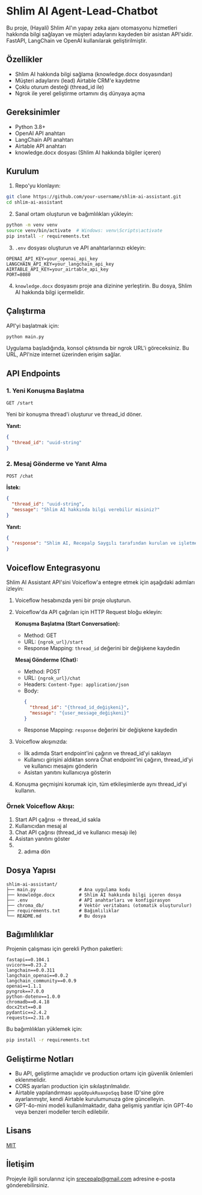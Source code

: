 # Shlim AI Agent-Lead-Chatbot

Bu proje, (Hayali) Shlim AI'ın yapay zeka ajanı otomasyonu hizmetleri hakkında bilgi sağlayan ve müşteri adaylarını kaydeden bir asistan API'sidir. FastAPI, LangChain ve OpenAI kullanılarak geliştirilmiştir.

## Özellikler

- Shlim AI hakkında bilgi sağlama (knowledge.docx dosyasından)
- Müşteri adaylarını (lead) Airtable CRM'e kaydetme
- Çoklu oturum desteği (thread_id ile)
- Ngrok ile yerel geliştirme ortamını dış dünyaya açma

## Gereksinimler

- Python 3.8+
- OpenAI API anahtarı
- LangChain API anahtarı
- Airtable API anahtarı
- knowledge.docx dosyası (Shlim AI hakkında bilgiler içeren)

## Kurulum

1. Repo'yu klonlayın:
```bash
git clone https://github.com/your-username/shlim-ai-assistant.git
cd shlim-ai-assistant
```

2. Sanal ortam oluşturun ve bağımlılıkları yükleyin:
```bash
python -m venv venv
source venv/bin/activate  # Windows: venv\Scripts\activate
pip install -r requirements.txt
```

3. `.env` dosyası oluşturun ve API anahtarlarınızı ekleyin:
```
OPENAI_API_KEY=your_openai_api_key
LANGCHAIN_API_KEY=your_langchain_api_key
AIRTABLE_API_KEY=your_airtable_api_key
PORT=8080
```

4. `knowledge.docx` dosyasını proje ana dizinine yerleştirin. Bu dosya, Shlim AI hakkında bilgi içermelidir.

## Çalıştırma

API'yi başlatmak için:

```bash
python main.py
```

Uygulama başladığında, konsol çıktısında bir ngrok URL'i göreceksiniz. Bu URL, API'nize internet üzerinden erişim sağlar.

## API Endpoints

### 1. Yeni Konuşma Başlatma

```
GET /start
```

Yeni bir konuşma thread'i oluşturur ve thread_id döner.

**Yanıt:**
```json
{
  "thread_id": "uuid-string"
}
```

### 2. Mesaj Gönderme ve Yanıt Alma

```
POST /chat
```

**İstek:**
```json
{
  "thread_id": "uuid-string",
  "message": "Shlim AI hakkında bilgi verebilir misiniz?"
}
```

**Yanıt:**
```json
{
  "response": "Shlim AI, Recepalp Saygılı tarafından kurulan ve işletmeler için AI ajan otomasyonu çözümleri sunan bir teknoloji firmasıdır..."
}
```

## Voiceflow Entegrasyonu

Shlim AI Assistant API'sini Voiceflow'a entegre etmek için aşağıdaki adımları izleyin:

1. Voiceflow hesabınızda yeni bir proje oluşturun.

2. Voiceflow'da API çağrıları için HTTP Request bloğu ekleyin:

   **Konuşma Başlatma (Start Conversation):**
   - Method: GET
   - URL: `{ngrok_url}/start`
   - Response Mapping: `thread_id` değerini bir değişkene kaydedin

   **Mesaj Gönderme (Chat):**
   - Method: POST
   - URL: `{ngrok_url}/chat`
   - Headers: `Content-Type: application/json`
   - Body:
     ```json
     {
       "thread_id": "{thread_id_değişkeni}",
       "message": "{user_message_değişkeni}"
     }
     ```
   - Response Mapping: `response` değerini bir değişkene kaydedin

3. Voiceflow akışınızda:
   - İlk adımda Start endpoint'ini çağırın ve thread_id'yi saklayın
   - Kullanıcı girişini aldıktan sonra Chat endpoint'ini çağırın, thread_id'yi ve kullanıcı mesajını gönderin
   - Asistan yanıtını kullanıcıya gösterin

4. Konuşma geçmişini korumak için, tüm etkileşimlerde aynı thread_id'yi kullanın.

### Örnek Voiceflow Akışı:

1. Start API çağrısı → thread_id sakla
2. Kullanıcıdan mesaj al
3. Chat API çağrısı (thread_id ve kullanıcı mesajı ile)
4. Asistan yanıtını göster
5. 2. adıma dön

## Dosya Yapısı

```
shlim-ai-assistant/
├── main.py                # Ana uygulama kodu
├── knowledge.docx         # Shlim AI hakkında bilgi içeren dosya
├── .env                   # API anahtarları ve konfigürasyon
├── chroma_db/             # Vektör veritabanı (otomatik oluşturulur)
├── requirements.txt       # Bağımlılıklar
└── README.md              # Bu dosya
```

## Bağımlılıklar

Projenin çalışması için gerekli Python paketleri:

```
fastapi==0.104.1
uvicorn==0.23.2
langchain==0.0.311
langchain_openai==0.0.2
langchain_community==0.0.9
openai==1.1.1
pyngrok==7.0.0
python-dotenv==1.0.0
chromadb==0.4.18
docx2txt==0.8
pydantic==2.4.2
requests==2.31.0
```

Bu bağımlılıkları yüklemek için:

```bash
pip install -r requirements.txt
```

## Geliştirme Notları

- Bu API, geliştirme amaçlıdır ve production ortamı için güvenlik önlemleri eklenmelidir.
- CORS ayarları production için sıkılaştırılmalıdır.
- Airtable yapılandırması `appG0pukRuaxpoSqq` base ID'sine göre ayarlanmıştır, kendi Airtable kurulumunuza göre güncelleyin.
- GPT-4o-mini modeli kullanılmaktadır, daha gelişmiş yanıtlar için GPT-4o veya benzeri modeller tercih edilebilir.

## Lisans

[MIT](LICENSE)

## İletişim

Projeyle ilgili sorularınız için srecepalp@gmail.com adresine e-posta gönderebilirsiniz.
